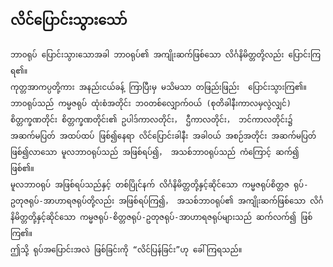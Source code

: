 ## လိင်ပြောင်းသွားသော်

    ဘာ၀ရုပ် ပြောင်းသွားသောအခါ ဘာ၀ရုပ်၏ အကျိုးဆက်ဖြစ်သော လိင်္ဂနိမိတ္တတို့လည်း ပြောင်းကြရ၏။ 
    ကုတ္တအာကပ္ပတို့ကား အနည်းငယ်ခန့် ကြာပြီးမှ မသိမသာ တဖြည်းဖြည်း  ပြောင်းသွားကြ၏။ 
    ဘာ၀ရုပ်သည် ကမ္မဇရုပ် ထုံးစံအတိုင်း ဘ၀တစ်လျှောက်ဝယ် (စုတိခါနီးကာလမှလွဲလျှင်) စိတ္တက္ခဏတိုင်း စိတ္တက္ခဏတိုင်း၏ ဥပါဒ်ကာလတိုင်း， ဌီကာလတိုင်း， ဘင်ကာလတိုင်း၌ အဆက်မပြတ် အထပ်ထပ် ဖြစ်၍နေရာ လိင်ပြောင်းခါနီး အခါဝယ် အစဉ်အတိုင်း အဆက်မပြတ် ဖြစ်၍လာသော မူလဘာ၀ရုပ်သည် အဖြစ်ရပ်၍， အသစ်ဘာ၀ရုပ်သည် ကံကြောင့် ဆက်၍ ဖြစ်၏။ 
    မူလဘာ၀ရုပ် အဖြစ်ရပ်သည်နှင့် တစ်ပြိုင်နက် လိင်္ဂနိမိတ္တတို့နှင့်ဆိုင်သော ကမ္မဇရုပ်စိတ္တဇ ရုပ်-ဥတုဇရုပ်-အာဟာရဇရုပ်တို့လည်း အဖြစ်ရပ်ကြ၍， အသစ်ဘာ၀ရုပ်၏ အကျိုးဆက်ဖြစ်သော လိင်္ဂနိမိတ္တတို့နှင့်ဆိုင်သော ကမ္မဇရုပ်-စိတ္တဇရုပ်-ဥတုဇရုပ်-အာဟာရဇရုပ်များသည် ဆက်လက်၍ ဖြစ်ကြ၏။ 
    ဤသို့ ရုပ်အပြောင်းအလဲ ဖြစ်ခြင်းကို “လိင်ပြန်ခြင်း”ဟု ခေါ်ကြရသည်။